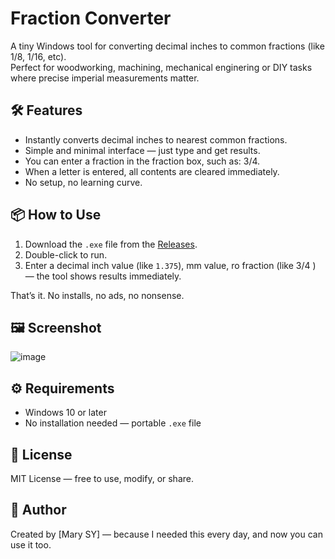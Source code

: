 ﻿# Fraction Converter

A tiny Windows tool for converting decimal inches to common fractions (like 1/8, 1/16, etc).  
Perfect for woodworking, machining, mechanical enginering or DIY tasks where precise imperial measurements matter.

## 🛠 Features

- Instantly converts decimal inches to nearest common fractions.
- Simple and minimal interface — just type and get results.
- You can enter a fraction in the fraction box, such as: 3/4.
- When a letter is entered, all contents are cleared immediately.
- No setup, no learning curve.

## 📦 How to Use

1. Download the `.exe` file from the [Releases](https://github.com/your-username/your-repo/releases).
2. Double-click to run.
3. Enter a decimal inch value (like `1.375`), mm value, ro fraction (like 3/4 ) — the tool shows results immediately.

That’s it. No installs, no ads, no nonsense.

## 🖼 Screenshot

![image](https://github.com/user-attachments/assets/0a1c7b88-1939-47de-b40c-0c11a72eccaf)


## ⚙ Requirements

- Windows 10 or later
- No installation needed — portable `.exe` file

## 📄 License

MIT License — free to use, modify, or share.

## 🙋 Author
Created by [Mary SY] — because I needed this every day, and now you can use it too.
